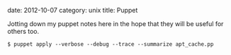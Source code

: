 date:    2012-10-07
category: unix
title: Puppet

Jotting down my puppet notes here in the hope that they will be
useful for others too.

    
    $ puppet apply --verbose --debug --trace --summarize apt_cache.pp


